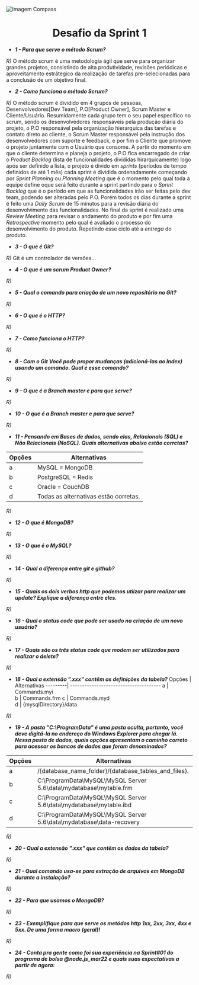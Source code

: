 ![Imagem Compass](https://webjump.com.br/wp-content/uploads/2021/08/compassuol-logo-min.png)

<div align="center">
<h1>Desafio da Sprint 1</h1>
</div>

* ***1 - Para que serve o método Scrum?***


_R)_  O método scrum é uma metodologia ágil que serve para organizar grandes projetos, consistindo de alta produtividade, revisões periódicas e aproveitamento estrátegico da realização de tarefas pre-selecionadas para a conclusão de um objetivo final.



* ***2 - Como funciona o método Scrum?*** 


_R)_ O método scrum é dividido  em 4 grupos de pessoas, Desenvolvedores[Dev Team], P.O[Product Owner], Scrum Master e Cliente/Usuário. Resumidamente cada grupo tem o seu papel específico no scrum, sendo os desenvolvedores responsáveis pela produção diária do projeto, o P.O responsável pela organização hierarquica das tarefas e contato direto ao cliente, o Scrum Master responsável pela instrução dos desenvolvedores com suporte e feedback, e por fim o Cliente que promove o projeto juntamente com o Usuário que consome. 
A partir do momento em que o cliente determina e planeja o projeto, o P.O fica encarregado de criar o *Product Backlog* (lista de funcionalidades divididas hirarquicamente) logo após ser definido a lista, o projeto é divido em *sprints* (períodos de tempo definidos de até 1 mês) cada sprint é dividida ordenadamente começando por *Sprint Planning* ou *Planning Meeting* que é o momento pelo qual toda a equipe define oque será feito durante a sprint partindo para o *Sprint Backlog* que é o período em que as funcionalidades irão ser feitas pelo dev team, podendo ser alteradas pelo P.O. Porém todos os dias durante a sprint é feito uma *Daily Scrum* de 15 minutos para a revisão diária do desenvolvimento das funcionalidades. No final da sprint é realizado uma *Review Meeting* para revisar o andamento do produto e por fim uma *Retrospective* momento pelo qual é avaliado o processo do desenvolvimento do produto. Repetindo esse ciclo até a *entrega* do produto.  



* ***3 - O que é Git?*** 


_R)_ Git é um controlador de versões...



* ***4 - O que é um scrum Product Owner?***


_R)_



* ***5 - Qual o comando para criação de um novo repositório no Git?*** 


_R)_



* ***6 - O que é o HTTP?***


_R)_



* ***7 - Como funciona o HTTP?***


_R)_



* ***8 - Com o Git Você pode propor mudanças (adicioná-las ao Index) usando um comando. Qual é esse comando?***   


_R)_



* ***9 - O que é a Branch master e para que serve?*** 

_R)_



* ***10 - O que é a Branch master e para que serve?*** 

_R)_



* ***11 - Pensando em Bases de dados, sendo elas, Relacionais (SQL) e Não Relacionais (NoSQL). Quais alternativas abaixo estão corretas?*** 

Opções | Alternativas 
---------| --------------------------------------
    a    | MySQL = MongoDB 
    b    | PostgreSQL = Redis 
    c    | Oracle = CouchDB 
    d    | Todas as alternativas estão corretas.

_R)_




* ***12 - O que é MongoDB?*** 

_R)_




* ***13 - O que é o MySQL?*** 

_R)_




* ***14 - Qual a diferença entre git e github?***

_R)_




* ***15 - Quais os dois verbos http que podemos utiizar para realizar um update? Explique a diferença entre eles.*** 

_R)_




* ***16 - Qual o status code que pode ser usado na criação de um novo usuário?*** 

_R)_




* ***17 - Quais são os três status code que modem ser utilizados para realizar o delete?***

_R)_




* ***18 - Qual a extensão ".xxx" contêm as definições da tabela?*** 
Opções | Alternativas 
---------| --------------------------------------
    a    | Commands.myi  
    b    | Commands.frm
    c    | Commands.myd  
    d    | {mysqlDirectory}/data

_R)_



* ***19 - A pasta "C:\ProgramData" é uma pasta oculta, portanto, você deve digitá-la no endereço do Windows Explorer para chegar lá. Nessa pasta de dados, quais opções apresentam o caminho correto para acessar os bancos de dados que foram denominados?***

Opções | Alternativas 
---------| --------------------------------------
    a    |  /{database_name_folder}/{database_tables_and_files}.  
    b    | C:\ProgramData\MySQL\MySQL Server 5.6\data\mydatabase\mytable.frm 
    c    | C:\ProgramData\MySQL\MySQL Server 5.6\data\mydatabase\mytable.ibd  
    d    | C:\ProgramData\MySQL\MySQL Server 5.6\data\mydatabase\data-recovery 

_R)_



* ***20 - Qual a extensão ".xxx" que contêm os dados da tabela?*** 

_R)_



* ***21 - Qual comando usa-se para extração de arquivos em MongoDB durante a instalação?***

_R)_



* ***22 - Para que usamos o MongoDB?*** 

_R)_



* ***23 - Exemplifique para que serve os metódos http 1xx, 2xx, 3xx, 4xx e 5xx. De uma forma macro (geral)!***

_R)_



* ***24 - Conta pra gente como foi sua experiência na Sprint#01 do programa de bolsa @node.js_mar22 e quais suas expectativas a partir de agora:*** 

_R)_

